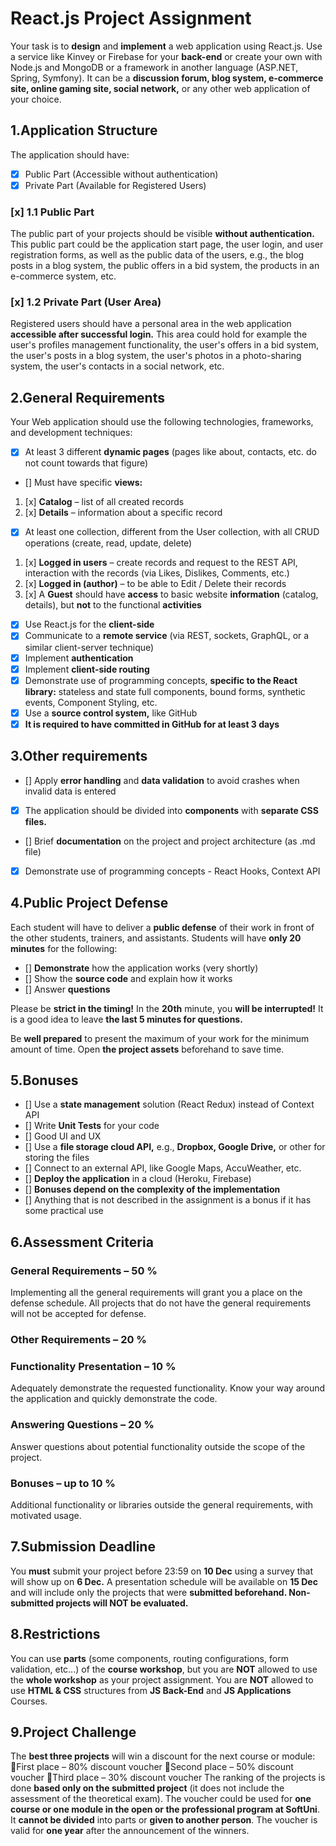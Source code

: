 # React.js Project Assignment
Your task is to **design** and **implement** a web application using React.js. Use a service like Kinvey or Firebase for your **back-end** or create your own with Node.js and MongoDB or a framework in another language (ASP.NET, Spring, Symfony). It can be a **discussion forum, blog system, e-commerce site, online gaming site, social network,** or any other web application of your choice. 

## 1.Application Structure
The application should have:
- [x] Public Part (Accessible without authentication) 
- [x] Private Part (Available for Registered Users)

### [x] 1.1 Public Part
The public part of your projects should be visible **without authentication.** This public part could be the application start page, the user login, and user registration forms, as well as the public data of the users, e.g., the blog posts in a blog system, the public offers in a bid system, the products in an e-commerce system, etc.

### [x] 1.2 Private Part (User Area)
Registered users should have a personal area in the web application **accessible after successful login.** This area could hold for example the user's profiles management functionality, the user's offers in a bid system, the user's posts in a blog system, the user's photos in a photo-sharing system, the user's contacts in a social network, etc.

## 2.General Requirements
Your Web application should use the following technologies, frameworks, and development techniques:
- [x] At least 3 different **dynamic pages** (pages like about, contacts, etc. do not count towards that figure)
- [] Must have specific **views:**
1. [x] **Catalog** – list of all created records
2. [x] **Details** – information about a specific record
- [x] At least one collection, different from the User collection, with all CRUD operations (create, read, update, delete)
1. [x] **Logged in users** – create records and request to the REST API, interaction with the records (via Likes, Dislikes, Comments, etc.)
2. [x] **Logged in (author)** – to be able to Edit / Delete their records
3. [x] A **Guest** should have **access** to basic website **information** (catalog, details), but **not** to the functional **activities**
- [x] Use React.js for the **client-side**
- [x] Communicate to a **remote service** (via REST, sockets, GraphQL, or a similar client-server technique)
- [x] Implement **authentication**
- [x] Implement **client-side routing**
- [x] Demonstrate use of programming concepts, **specific to the React library:** stateless and state full components, bound forms, synthetic events, Component Styling, etc.
- [x] Use a **source control system,** like GitHub
- [x] **It is required to have committed in GitHub for at least 3 days**

## 3.Other requirements
- [] Apply **error handling** and **data validation** to avoid crashes when invalid data is entered
- [x] The application should be divided into **components** with **separate CSS files.**
- [] Brief **documentation** on the project and project architecture (as .md file)
- [x] Demonstrate use of programming concepts - React Hooks, Context API

## 4.Public Project Defense
Each student will have to deliver a **public defense** of their work in front of the other students, trainers, and assistants. Students will have **only 20 minutes** for the following:
- [] **Demonstrate** how the application works (very shortly)
- [] Show the **source code** and explain how it works
- [] Answer **questions**

Please be **strict in the timing!** In the **20th** minute, you **will be interrupted!** It is a good idea to leave **the last 5 minutes for questions.**

Be **well prepared** to present the maximum of your work for the minimum amount of time. Open **the project assets** beforehand to save time.

## 5.Bonuses
- [] Use a **state management** solution (React Redux) instead of Context API
- [] Write **Unit Tests** for your code
- [] Good UI and UX
- [] Use a **file storage cloud API,** e.g., **Dropbox, Google Drive,** or other for storing the files
- [] Connect to an external API, like Google Maps, AccuWeather, etc.
- [] **Deploy the application** in a cloud (Heroku, Firebase)
- [] **Bonuses depend on the complexity of the implementation**
- [] Anything that is not described in the assignment is a bonus if it has some practical use

## 6.Assessment Criteria
### General Requirements – 50 %
Implementing all the general requirements will grant you a place on the defense schedule. All projects that do not have the general requirements will not be accepted for defense.

### Other Requirements – 20 % 

### Functionality Presentation – 10 %
Adequately demonstrate the requested functionality. Know your way around the application and quickly demonstrate the code.

### Answering Questions – 20 %
Answer questions about potential functionality outside the scope of the project.

### Bonuses – up to 10 %
Additional functionality or libraries outside the general requirements, with motivated usage.

## 7.Submission Deadline
You **must** submit your project before 23:59 on **10 Dec** using a survey that will show up on **6 Dec.** A presentation schedule will be available on **15 Dec** and will include only the projects that were **submitted beforehand. Non-submitted projects will NOT be evaluated.**

## 8.Restrictions
You can use **parts** (some components, routing configurations, form validation, etc...) of the **course workshop**, but you are **NOT** allowed to use the **whole workshop** as your project assignment. You are **NOT** allowed to use **HTML & CSS** structures from **JS Back-End** and **JS Applications** Courses.

## 9.Project Challenge
The **best three projects** will win a discount for the next course or module:
First place – 80% discount voucher
Second place – 50% discount voucher
Third place – 30% discount voucher
The ranking of the projects is done **based only on the submitted project** (it does not include the assessment of the theoretical exam). The voucher could be used for **one course or one module in the open or the professional program at SoftUni**. It **cannot be divided** into parts or **given to another person**. The voucher is valid for **one year** after the announcement of the winners.
